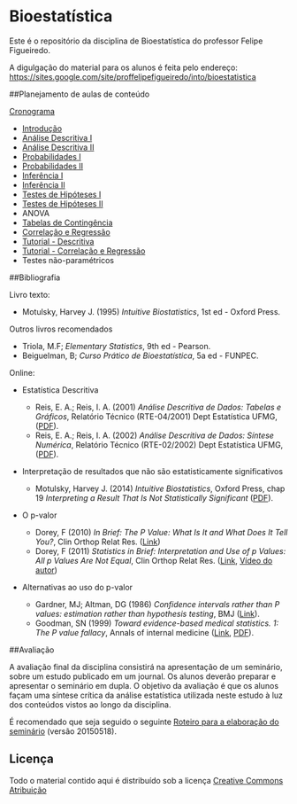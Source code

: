 # Bioestatística

Este é o repositório da disciplina de Bioestatística do professor Felipe Figueiredo.

A digulgação do material para os alunos é feita pelo endereço: https://sites.google.com/site/proffelipefigueiredo/into/bioestatistica

##Planejamento de aulas de conteúdo


[Cronograma][]

- [Introdução][]
- [Análise Descritiva I][]
- [Análise Descritiva II][]
- [Probabilidades I][]
- [Probabilidades II][]
- [Inferência I][]
- [Inferência II][]
- [Testes de Hipóteses I][]
- [Testes de Hipóteses II][]
- ANOVA
- [Tabelas de Contingência][]
- [Correlação e Regressão][]
- [Tutorial - Descritiva][]
- [Tutorial - Correlação e Regressão][]
- Testes não-paramétricos

[Cronograma]: https://docs.google.com/document/d/1xb7Yqxae8sbbbkPYjg5ZGhxJ8NFfxOURBISeWVHkjUE
[Introdução]: Aulas/BE-Intro.pdf
[Análise Descritiva I]: Aulas/BE-Descritiva_I.pdf
[Análise Descritiva II]: Aulas/BE-Descritiva_I.pdf
[Probabilidades I]: Aulas/BE-Prob_I_Basica.pdf
[Probabilidades II]: Aulas/BE-Prob_II_Distrib.pdf
[Inferência I]: Aulas/BE-Inferencia_I.pdf
[Inferência II]: Aulas/BE-Inferencia_II.pdf
[Testes de Hipóteses I]: Aulas/BE-TesteHipotese_I.pdf
[Testes de Hipóteses II]: Aulas/BE-TesteHipotese_II.pdf
[Tabelas de Contingência]: Aulas/BE-Tabelas_de_Contingencia.pdf
[Correlação e Regressão]: Aulas/BE-Associacao.pdf
[Tutorial - Descritiva]: Aulas/BE-Pratica_Descritiva.pdf
[Tutorial - Correlação e Regressão]: Aulas/BE-Pratica_Associacao.pdf

##Bibliografia

Livro texto:

* Motulsky, Harvey J. (1995) *Intuitive Biostatistics*, 1st ed - Oxford Press.

Outros livros recomendados

- Triola, M.F; *Elementary Statistics*, 9th ed - Pearson.
- Beiguelman, B; *Curso Prático de Bioestatística*, 5a ed - FUNPEC.

Online:

- Estatística Descritiva
	- Reis, E. A.; Reis, I. A. (2001) *Análise Descritiva de Dados: Tabelas e Gráficos*, Relatório Técnico (RTE-04/2001) Dept Estatística UFMG, ([PDF][ufmg-desc-tab]).
	- Reis, E. A.; Reis, I. A. (2002) *Análise Descritiva de Dados: Síntese Numérica*, Relatório Técnico (RTE-02/2002) Dept Estatística UFMG, ([PDF][ufmg-desc-num]).

- Interpretação de resultados que não são estatisticamente significativos
	 - Motulsky, Harvey J. (2014) *Intuitive Biostatistics*, Oxford Press, chap 19 *Interpreting a Result That Is Not Statistically Significant* ([PDF][motulsky-ch19]).

- O p-valor
  - Dorey, F (2010) *In Brief: The P Value: What Is It and What Does It Tell You?*, Clin Orthop Relat Res. ([Link][dorey2010])
  - Dorey, F (2011) *Statistics in Brief: Interpretation and Use of p Values: All p Values Are Not Equal*, Clin Orthop Relat Res. ([Link][dorey2011], [Vídeo do autor][dorey2011-vid])

- Alternativas ao uso do p-valor
  - Gardner, MJ; Altman, DG (1986) *Confidence intervals rather than P values: estimation rather than hypothesis testing*, BMJ ([Link][gardner1986]).
  - Goodman, SN (1999) *Toward evidence-based medical statistics. 1: The P value fallacy*, Annals of internal medicine ([Link][goodman1999], [PDF][goodman1999-pdf]).

[ufmg-desc-tab]: http://www.est.ufmg.br/portal/arquivos/rts/rte0104.pdf
[ufmg-desc-num]: http://www.est.ufmg.br/portal/arquivos/rts/rte0202.pdf
[motulsky-ch19]: http://intuitivebiostatistics.squarespace.com/storage/Chapter%2019%20Intuitive%20Biostatistics%20OUP.pdf
[dorey2010]: http://www.ncbi.nlm.nih.gov/pmc/articles/PMC2895822/
[dorey2011]: http://www.ncbi.nlm.nih.gov/pmc/articles/PMC3183182/
[dorey2011-vid]: http://www.ncbi.nlm.nih.gov/pmc/articles/PMC3183182/bin/11999_2011_2053_MOESM1_ESM.mp4
[gardner1986]: http://www.bmj.com/content/292/6522/746.short
[goodman1999]: http://annals.org/article.aspx?articleid=712762
[goodman1999-pdf]: http://www.perfendo.org/docs/bayesprobability/5.3_goodmanannintmed99all.pdf

##Avaliação

A avaliação final da disciplina consistirá na apresentação de um seminário, sobre um estudo publicado em um journal. Os alunos deverão preparar e apresentar o  seminário em dupla. O objetivo da avaliação é que os alunos façam uma síntese crítica da análise estatística utilizada neste estudo à luz dos conteúdos vistos ao longo da disciplina.

É recomendado que seja seguido o seguinte [Roteiro para a elaboração do seminário][] (versão 20150518).

[Roteiro para a elaboração do seminário]: Trabalhos/BE-Roteiro-Apresentacao-Seminario.pdf

## Licença
Todo o material contido aqui é distribuído sob a licença [Creative Commons Atribuição](http://creativecommons.org/licenses/by/4.0/deed.pt_BR)
